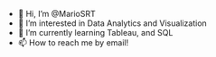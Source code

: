 - 👋 Hi, I’m @MarioSRT
- 👀 I’m interested in Data Analytics and Visualization
- 🌱 I’m currently learning Tableau, and SQL
- 📫 How to reach me by email!

<!---
MarioSRT/MarioSRT is a ✨ special ✨ repository because its `README.md` (this file) appears on your GitHub profile.
You can click the Preview link to take a look at your changes.
--->
